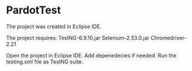# PardotTest
The project was created in Eclipse IDE.

The project requires:
TestNG-6.9.10.jar
Selenium-2.53.0.jar
Chromedriver-2.21

Open the project in Eclipse IDE. Add depenedecies if needed. 
Run the testing.xml file as TestNG suite.
